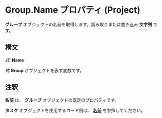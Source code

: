 
# Group.Name プロパティ (Project)

 **グループ** オブジェクトの名前を取得します。読み取りまたは書き込み **文字列** です。


## 構文

 _式_. **Name**

 _式_ **Group** オブジェクトを表す変数です。


## 注釈

 **名前** は、 **グループ** オブジェクトの既定のプロパティです。

 **タスク** オブジェクトを使用するコード例は、 **[名前](2df034b0-13bc-f912-abbc-6b97b8c8d5ed.md)** を参照してください。

